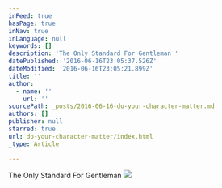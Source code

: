```yaml
---
inFeed: true
hasPage: true
inNav: true
inLanguage: null
keywords: []
description: 'The Only Standard For Gentleman '
datePublished: '2016-06-16T23:05:37.526Z'
dateModified: '2016-06-16T23:05:21.899Z'
title: ''
author:
  - name: ''
    url: ''
sourcePath: _posts/2016-06-16-do-your-character-matter.md
authors: []
publisher: null
starred: true
url: do-your-character-matter/index.html
_type: Article

---
```

The Only Standard For Gentleman
![](https://the-grid-user-content.s3-us-west-2.amazonaws.com/6dbf4ca2-58a7-434e-9e73-58c662649f4f.jpg)
